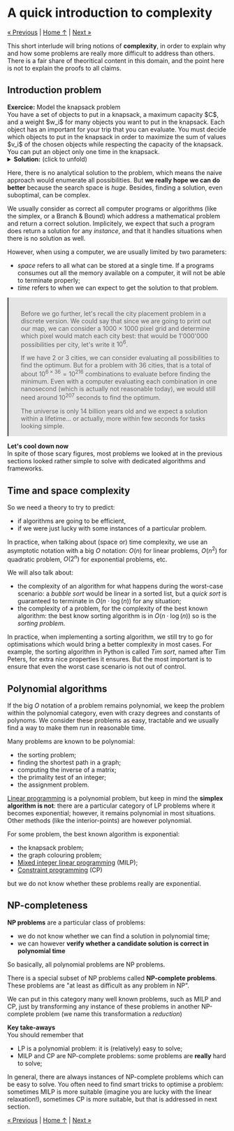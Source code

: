 # A quick introduction to complexity

[« Previous](../5_milp) \| [Home ↑](../) \| [Next »](../7_constraints)

<style>
blockquote {
    background: #e5e5e5;
    padding: 1em 1em .1em 2em;
    margin: 0 0 1em 0;
    font-style: normal;
    border-left: 3px solid;
}
</style>

This short interlude will bring notions of **complexity**, in order to explain why and how some problems are really more difficult to address than others. There is a fair share of theoritical content in this domain, and the point here is not to explain the proofs to all claims.

## Introduction problem

<div class="alert alert-warning"><b>Exercice:</b> Model the knapsack problem<br/>
You have a set of objects to put in a knapsack, a maximum capacity $C$, and a weight $w_i$ for many objects you want to put in the knapsack. Each object has an important for your trip that you can evaluate. You must decide which objects to put in the knapsack in order to maximize the sum of values $v_i$ of the chosen objects while respecting the capacity of the knapsack. You can put an object only one time in the knapsack.
</div>

<details><summary><b>Solution:</b> (click to unfold)</summary>
<ul>
<li>Attribute a binary decision variable $t_i$ for each object you consider for the knapsack (1: take it; 0: leave it)</li>
<li>Capacity constraint: $\sum t_i\cdot w_i \leq C$</li>
<li>Maximise $\sum t_i\cdot v_i$</li>
</ul>
</details>

Here, there is no analytical solution to the problem, which means the naive approach would enumerate all possibilities. But **we really hope we can do better** because the search space is _huge_. Besides, finding a solution, even suboptimal, can be complex.

We usually consider as correct all computer programs or algorithms (like the simplex, or a Branch & Bound) which address a mathematical problem and return a correct solution. Implicitely, we expect that such a program does return a solution for any _instance_, and that it handles situations when there is no solution as well.

However, when using a computer, we are usually limited by two parameters:

- _space_ refers to all what can be stored at a single time. If a programs consumes out all the memory available on a computer, it will not be able to terminate properly;
- _time_ refers to when we can expect to get the solution to that problem.

> Before we go further, let's recall the city placement problem in a discrete version. We could say that since we are going to print out our map, we can consider a 1000 × 1000 pixel grid and determine which pixel would match each city best: that would be 1'000'000 possibilities per city, let's write it $10^6$.
>
> If we have 2 or 3 cities, we can consider evaluating all possibilities to find the optimum. But for a problem with 36 cities, that is a total of about $10^{6×36}=10^{216}$ combinations to evaluate before finding the minimum. Even with a computer evaluating each combination in one nanosecond (which is actually not reasonable today), we would still need around $10^{207}$ seconds to find the optimum.
>
> The universe is only 14 billion years old and we expect a solution within a lifetime... or actually, more within few seconds for tasks looking simple.

<div class="alert alert-danger"><b>Let's cool down now</b><br/>
In spite of those scary figures, most problems we looked at in the previous sections looked rather simple to solve with dedicated algorithms and frameworks.
</div>

## Time and space complexity

So we need a theory to try to predict:

- if algorithms are going to be efficient,
- if we were just lucky with some instances of a particular problem.

In practice, when talking about (space or) time complexity, we use an asymptotic notation with a big $O$ notation: $O(n)$ for linear problems, $O(n^2)$ for quadratic problem, $O(2^n)$ for exponential problems, etc.

We will also talk about:

- the complexity of an algorithm for what happens during the worst-case scenario: a _bubble sort_ would be linear in a sorted list, but a _quick sort_ is guaranteed to terminate in $O(n\cdot\log(n))$ for any situation;
- the complexity of a problem, for the complexity of the best known algorithm: the best know sorting algorithm is in $O(n\cdot\log(n))$ so is the _sorting problem_.

In practice, when implementing a sorting algorithm, we still try to go for optimisations which would bring a better complexity in most cases. For example, the sorting algorithm in Python is called _Tim sort_, named after Tim Peters, for extra nice properties it ensures. But the most important is to ensure that even the worst case scenario is not out of control.

## Polynomial algorithms

If the big $O$ notation of a problem remains polynomial, we keep the problem within the polynomial category, even with crazy degrees and constants of polynoms. We consider these problems as easy, tractable and we usually find a way to make them run in reasonable time.

Many problems are known to be polynomial:

- the sorting problem;
- finding the shortest path in a graph;
- computing the inverse of a matrix;
- the primality test of an integer;
- the assignment problem.

[Linear programming](../4_linear) is a polynomial problem, but keep in mind the **simplex algorithm is not**: there are a particular category of LP problems where it becomes exponential; however, it remains polynomial in most situations. Other methods (like the interior-points) are however polynomial.

For some problem, the best known algorithm is exponential:

- the knapsack problem;
- the graph colouring problem;
- [Mixed integer linear programming](../5_milp) (MILP);
- [Constraint programming](../7_constraints) (CP)

but we do not know whether these problems really are exponential.

## NP-completeness

**NP problems** are a particular class of problems:

- we do not know whether we can find a solution in polynomial time;
- we can however **verify whether a candidate solution is correct in polynomial time**

So basically, all polynomial problems are NP problems.

There is a special subset of NP problems called **NP-complete problems**. These problems are "at least as difficult as any problem in NP".

We can put in this category many well known problems, such as MILP and CP, just by transforming any instance of these problems in another NP-complete problem (we name this transformation a _reduction_)

<div class="alert alert-danger"><b>Key take-aways</b><br/>
You should remember that 
<ul>
<li>LP is a polynomial problem: it is (relatively) easy to solve;</li>
<li>MILP and CP are NP-complete problems: some problems are <b>really</b> hard to solve;</li>
</ul>

In general, there are always instances of NP-complete problems which can be easy to solve. You often need to find smart tricks to optimise a problem: sometimes MILP is more suitable (imagine you are lucky with the linear relaxation!), sometimes CP is more suitable, but that is addressed in next section.

</div>

[« Previous](../5_milp) \| [Home ↑](../) \| [Next »](../7_constraints)
